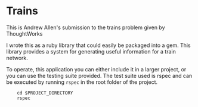 Trains
==

This is Andrew Allen's submission to the trains problem given by ThoughtWorks

I wrote this as a ruby library that could easily be packaged into a gem.
This library provides a system for generating useful information for a train network.


To operate, this application you can either include it in a larger project, or you can use the testing suite provided.
The test suite used is rspec and can be executed by running `rspec` in the root folder of the project.

```
    cd $PROJECT_DIRECTORY
    rspec
```
